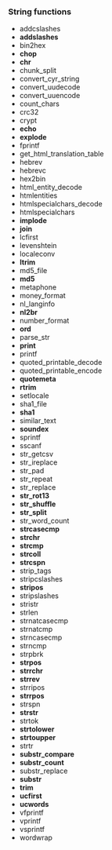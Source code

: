 ### String functions

+ addcslashes
+ **addslashes**
+ bin2hex
+ **chop**
+ **chr**
+ chunk_split
+ convert_cyr_string
+ convert_uudecode
+ convert_uuencode
+ count_chars
+ crc32
+ crypt
+ **echo**
+ **explode**
+ fprintf
+ get_html_translation_table
+ hebrev
+ hebrevc
+ hex2bin
+ html_entity_decode
+ htmlentities
+ htmlspecialchars_decode
+ htmlspecialchars
+ **implode**
+ **join**
+ lcfirst
+ levenshtein
+ localeconv
+ **ltrim**
+ md5_file
+ **md5**
+ metaphone
+ money_format
+ nl_langinfo
+ **nl2br**
+ number_format
+ **ord**
+ parse_str
+ **print**
+ printf
+ quoted_printable_decode
+ quoted_printable_encode
+ **quotemeta**
+ **rtrim**
+ setlocale
+ sha1_file
+ **sha1**
+ similar_text
+ **soundex**
+ sprintf
+ sscanf
+ str_getcsv
+ str_ireplace
+ str_pad
+ str_repeat
+ str_replace
+ **str_rot13**
+ **str_shuffle**
+ **str_split**
+ str_word_count
+ **strcasecmp**
+ **strchr**
+ **strcmp**
+ **strcoll**
+ **strcspn**
+ strip_tags
+ stripcslashes
+ **stripos**
+ stripslashes
+ stristr
+ strlen
+ strnatcasecmp
+ strnatcmp
+ strncasecmp
+ strncmp
+ strpbrk
+ **strpos**
+ **strrchr**
+ **strrev**
+ strripos
+ **strrpos**
+ strspn
+ **strstr**
+ strtok
+ **strtolower**
+ **strtoupper**
+ strtr
+ **substr_compare**
+ **substr_count**
+ substr_replace
+ **substr**
+ **trim**
+ **ucfirst**
+ **ucwords**
+ vfprintf
+ vprintf
+ vsprintf
+ wordwrap

